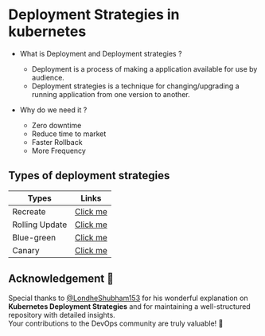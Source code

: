 # Deployment Strategies in kubernetes

- What is Deployment and Deployment strategies ?
  
  - Deployment is a process of making a application available for use by audience.
  - Deployment strategies is a technique for changing/upgrading a running application from one version to another.

- Why do we need it ?

  - Zero downtime
  - Reduce time to market
  - Faster Rollback
  - More Frequency

## Types of deployment strategies

| Types    | Links |
| -------- | ------- |
| Recreate | <a href="https://github.com/Gaurav10111/K8s_Deployment_Strategies/tree/main/Recreate-deployment">Click me</a>     |
| Rolling Update | <a href="https://github.com/Gaurav10111/K8s_Deployment_Strategies/tree/main/Rolling-Update-Deployment">Click me</a>     |
| Blue-green | <a href="https://github.com/Gaurav10111/K8s_Deployment_Strategies/tree/main/Blue-green-deployment">Click me</a>     |
| Canary | <a href="https://github.com/Gaurav10111/K8s_Deployment_Strategies/tree/main/Simple-Canary-Example">Click me</a>     |

## Acknowledgement 🙌

Special thanks to [@LondheShubham153](https://github.com/LondheShubham153) for his wonderful explanation on **Kubernetes Deployment Strategies** and for maintaining a well-structured repository with detailed insights.  
Your contributions to the DevOps community are truly valuable! 🚀
